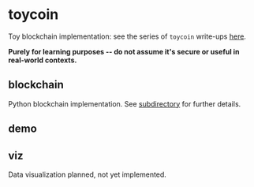 # toycoin

Toy blockchain implementation: see the series of `toycoin` write-ups [here](https://tkuriyama.github.io/).

**Purely for learning purposes -- do not assume it's secure or useful in real-world contexts.**



## blockchain

Python blockchain implementation. See [subdirectory](https://github.com/tkuriyama/toycoin/tree/master/blockchain) for further details.

## demo




## viz

Data visualization planned, not yet implemented.


